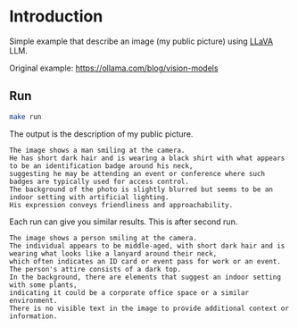 # Introduction

Simple example that describe an image (my public picture) using [LLaVA](https://llava-vl.github.io/) LLM.

Original example: https://ollama.com/blog/vision-models

## Run

```bash
make run
```

The output is the description of my public picture.
```text
The image shows a man smiling at the camera. 
He has short dark hair and is wearing a black shirt with what appears to be an identification badge around his neck, 
suggesting he may be attending an event or conference where such badges are typically used for access control. 
The background of the photo is slightly blurred but seems to be an indoor setting with artificial lighting. 
His expression conveys friendliness and approachability.
```

Each run can give you similar results. This is after second run.
```text
The image shows a person smiling at the camera. 
The individual appears to be middle-aged, with short dark hair and is wearing what looks like a lanyard around their neck, 
which often indicates an ID card or event pass for work or an event. 
The person's attire consists of a dark top. 
In the background, there are elements that suggest an indoor setting with some plants, 
indicating it could be a corporate office space or a similar environment. 
There is no visible text in the image to provide additional context or information.
```
